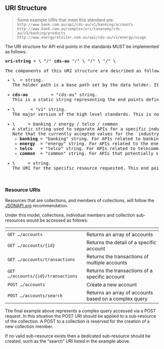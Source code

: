 ## URI Structure
>Some example URIs that meet this standard are:  
`http://www.bank.com.au/api/cds-au/v1/banking/accounts`  
`http://www.bank.com.au/complex/uri/taxonomy/cds-au/v1/banking/products`  
`http://www.energyretailer.com.au/api/cds-au/v1/energy/usage`

The URI structure for API end points in the standards MUST be implemented as follows:  
<pre class="display-inline light-box highlight">
<b>uri-string</b> = <b>\<holder-path\></b> "/" <b>cds-au</b> "/" <b>\<version\></b> "/" <b>\<industry\></b> "/" <b>\<resource\></b>

The components of this URI structure are described as follows:
<ul><li><b>\<holder-path\></b>  = string.
The holder path is a base path set by the data holder. It can be any URI desired by the holder. While all authenticated end points must be accessible under the same holder path the data holder may stipulate a different holder path for unauthenticated end points.</li>
<li><b>cds-au</b>         = "cds-au" string.
This is a static string representing the end points defined by the Consumer Data Standards for Australia. This static string allows for separation from other APIs available at the same base holder path and also allows for extension if the standards are adopted by another jurisdiction in whole or in part.</li>
<li><b>\<version\></b>      = "v1" string.
The major version of the high level standards. This is not the version of the endpoint or the payload being requested but the version of the overall standards being applied. This version number will be “v” followed by the major version of the standards as a positive integer (e.g. v1, v12 or v76).</li>
<li><b>\<industry\></b>     = banking / energy / telco / common
A static string used to separate APIs for a specific industry. As standards for new industries are defined the list of industry strings will be extended.
Note that the currently accepted values for the `industry` component of the base path are:
<ul><li><b>banking</b> = "banking" string. For APIs related to banking and potentially wider financial services data,</li><li><b>energy</b>  = "energy" string. For APIs related to the energy distribution industry,</li><li><b>telco</b>   = "telco" string. For APIs related to telecommunications,</li><li><b>common</b>  = "common" string. For APIs that potentially span industries.</li></ul></li>
<li><b>\<resource\></b>     = string.
The URI for the specific resource requested. This end point URI will be defined as part of the end point definitions for each API group.</li></ul>
</pre>
<div class="clear both"></div>

### Resource URIs

Resources that are collections, and members of collections, will follow the [JSONAPI.org](http://jsonapi.org) recommendation.

Under this model, collections, individual members and collection sub-resources would be accessed as follows:

[]() | []()
-|-
`GET …/accounts` | Returns an array of accounts
`GET …/accounts/{id}` | Returns the detail of a specific account
`GET …/accounts/transactions` | Returns the transactions of multiple accounts
`GET …/accounts/{id}/transactions` | Returns the transactions of a specific account
`POST …/accounts` | Create a new account
`POST …/accounts/search` | Returns an array of accounts based on a complex query

The final example above represents a complex query accessed via a POST request.  In this situation the POST URI should be applied to a sub-resource of the collection.  A POST to a collection is reserved for the creation of a new collection member.

If no valid sub-resource exists then a dedicated sub-resource should be created, such as the “search” URI listed in the example above.
